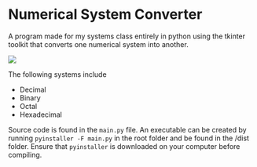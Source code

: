 <h1>Numerical System Converter</h1>

A program made for my systems class entirely in python using the tkinter toolkit that converts one numerical system into another.

![](https://raw.github.com/atacoi/Number-System-Converter/main/demo.gif)

The following systems include 
<ul>
  <li>Decimal</li>
  <li>Binary</li>
  <li>Octal</li>
  <li>Hexadecimal</li>
</ul>

Source code is found in the ```main.py``` file. An executable can be created by running ```pyinstaller -F main.py``` in the root folder and be found in the /dist folder.
Ensure that ```pyinstaller``` is downloaded on your computer before compiling. 
